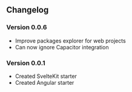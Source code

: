 ## Changelog

### Version 0.0.6

- Improve packages explorer for web projects
- Can now ignore Capacitor integration

### Version 0.0.1

- Created SvelteKit starter
- Created Angular starter

